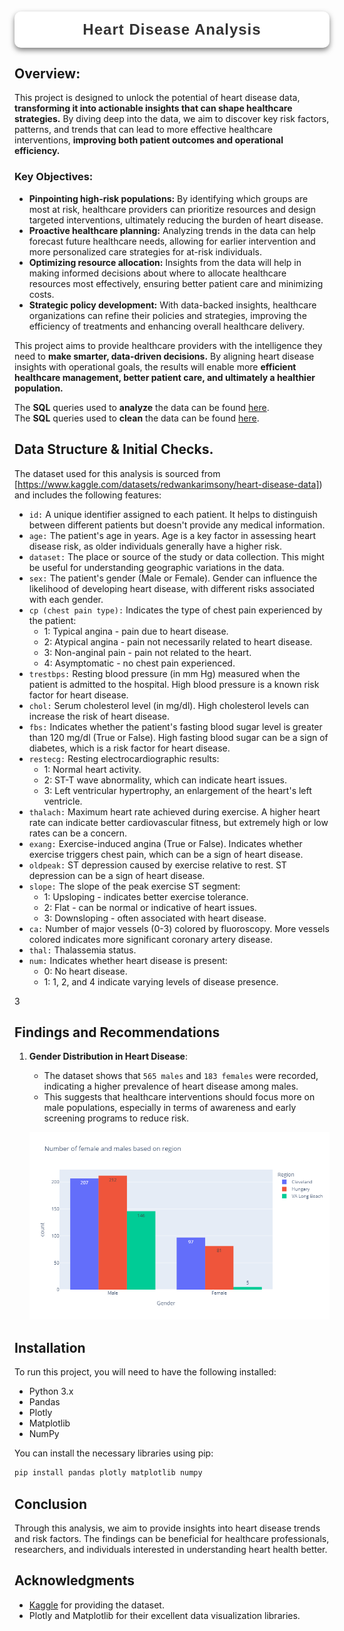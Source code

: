 <h1 style="font-family: 'Poppins', sans-serif; font-weight: 700; color: #1c1c1c; background: white; padding: 15px; border-radius: 10px; text-align: center; box-shadow: 0 4px 8px rgba(0, 0, 0, 0.5); letter-spacing: 1px; text-transform: capitalize; font-size: 1.5rem;">
<span style="color: #333333;">Heart disease analysis</span>
</h1>



## Overview:
This project is designed to unlock the potential of heart disease data, **transforming it into actionable insights that can shape healthcare strategies.** By diving deep into the data, we aim to discover key risk factors, patterns, and trends that can lead to more effective healthcare interventions, **improving both patient outcomes and operational efficiency.**

### Key Objectives:

- **Pinpointing high-risk populations:** By identifying which groups are most at risk, healthcare providers can prioritize resources and design targeted interventions, ultimately reducing the burden of heart disease.
- **Proactive healthcare planning:** Analyzing trends in the data can help forecast future healthcare needs, allowing for earlier intervention and more personalized care strategies for at-risk individuals.
- **Optimizing resource allocation:** Insights from the data will help in making informed decisions about where to allocate healthcare resources most effectively, ensuring better patient care and minimizing costs.
- **Strategic policy development:** With data-backed insights, healthcare organizations can refine their policies and strategies, improving the efficiency of treatments and enhancing overall healthcare delivery.

This project aims to provide healthcare providers with the intelligence they need to **make smarter, data-driven decisions.** By aligning heart disease insights with operational goals, the results will enable more **efficient healthcare management, better patient care, and ultimately a healthier population.**

The **SQL** queries used to **analyze** the data can be found [here](https://github.com/Maaz-Umar-00/Heart-Disease-Analysis-Project/blob/main/02_heart_diseases_data_analysis.ipynb).\
The **SQL** queries used to **clean** the data can be found [here](https://github.com/Maaz-Umar-00/Heart-Disease-Analysis-Project/blob/main/01_heart_disease_data_cleaning.ipynb).



## Data Structure & Initial Checks.
The dataset used for this analysis is sourced from [https://www.kaggle.com/datasets/redwankarimsony/heart-disease-data]) and includes the following features:

* `id:` A unique identifier assigned to each patient. It helps to distinguish between different patients but doesn't provide any medical information.
* `age:` The patient's age in years. Age is a key factor in assessing heart disease risk, as older individuals generally have a higher risk.
* `dataset:` The place or source of the study or data collection. This might be useful for understanding geographic variations in the data.
* `sex:` The patient's gender (Male or Female). Gender can influence the likelihood of developing heart disease, with different risks associated with each gender.
* `cp (chest pain type):` Indicates the type of chest pain experienced by the patient:
  - 1: Typical angina - pain due to heart disease.
  - 2: Atypical angina - pain not necessarily related to heart disease.
  - 3: Non-anginal pain - pain not related to the heart.
  - 4: Asymptomatic - no chest pain experienced.
* `trestbps:` Resting blood pressure (in mm Hg) measured when the patient is admitted to the hospital. High blood pressure is a known risk factor for heart disease.
* `chol:` Serum cholesterol level (in mg/dl). High cholesterol levels can increase the risk of heart disease.
* `fbs:` Indicates whether the patient's fasting blood sugar level is greater than 120 mg/dl (True or False). High fasting blood sugar can be a sign of diabetes, which is a risk factor for heart disease.
* `restecg:` Resting electrocardiographic results:
  - 1: Normal heart activity.
  - 2: ST-T wave abnormality, which can indicate heart issues.
  - 3: Left ventricular hypertrophy, an enlargement of the heart's left ventricle.
* `thalach:` Maximum heart rate achieved during exercise. A higher heart rate can indicate better cardiovascular fitness, but extremely high or low rates can be a concern.
* `exang:` Exercise-induced angina (True or False). Indicates whether exercise triggers chest pain, which can be a sign of heart disease.
* `oldpeak:` ST depression caused by exercise relative to rest. ST depression can be a sign of heart disease.
* `slope:` The slope of the peak exercise ST segment:
  - 1: Upsloping - indicates better exercise tolerance.
  - 2: Flat - can be normal or indicative of heart issues.
  - 3: Downsloping - often associated with heart disease.
* `ca:` Number of major vessels (0-3) colored by fluoroscopy. More vessels colored indicates more significant coronary artery disease.
* `thal:` Thalassemia status.
* `num:` Indicates whether heart disease is present:
  - 0: No heart disease.
  - 1: 1, 2, and 4 indicate varying levels of disease presence.
 
3

## Findings and Recommendations

1. **Gender Distribution in Heart Disease**:
   - The dataset shows that `565 males` and `183 females` were recorded, indicating a higher prevalence of heart disease among males.
   - This suggests that healthcare interventions should focus more on male populations, especially in terms of awareness and early screening programs to reduce risk.

   ![Gender Distribution by Region](./05_All_charts_pics/gender_region_distribution.png)



## Installation
To run this project, you will need to have the following installed:
- Python 3.x
- Pandas
- Plotly
- Matplotlib
- NumPy

You can install the necessary libraries using pip:
```bash
pip install pandas plotly matplotlib numpy
```
## Conclusion
Through this analysis, we aim to provide insights into heart disease trends and risk factors. The findings can be beneficial for healthcare professionals, researchers, and individuals interested in understanding heart health better.

## Acknowledgments
- [Kaggle](https://www.kaggle.com/datasets/redwankarimsony/heart-disease-data) for providing the dataset.
- Plotly and Matplotlib for their excellent data visualization libraries.

